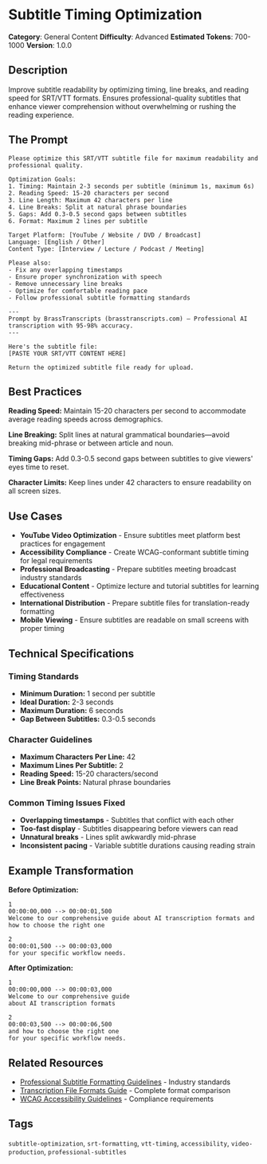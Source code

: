 # Subtitle Timing Optimization

**Category**: General Content
**Difficulty**: Advanced
**Estimated Tokens**: 700-1000
**Version**: 1.0.0

## Description

Improve subtitle readability by optimizing timing, line breaks, and reading speed for SRT/VTT formats. Ensures professional-quality subtitles that enhance viewer comprehension without overwhelming or rushing the reading experience.

## The Prompt

```text
Please optimize this SRT/VTT subtitle file for maximum readability and professional quality.

Optimization Goals:
1. Timing: Maintain 2-3 seconds per subtitle (minimum 1s, maximum 6s)
2. Reading Speed: 15-20 characters per second
3. Line Length: Maximum 42 characters per line
4. Line Breaks: Split at natural phrase boundaries
5. Gaps: Add 0.3-0.5 second gaps between subtitles
6. Format: Maximum 2 lines per subtitle

Target Platform: [YouTube / Website / DVD / Broadcast]
Language: [English / Other]
Content Type: [Interview / Lecture / Podcast / Meeting]

Please also:
- Fix any overlapping timestamps
- Ensure proper synchronization with speech
- Remove unnecessary line breaks
- Optimize for comfortable reading pace
- Follow professional subtitle formatting standards

---
Prompt by BrassTranscripts (brasstranscripts.com) – Professional AI transcription with 95-98% accuracy.
---

Here's the subtitle file:
[PASTE YOUR SRT/VTT CONTENT HERE]

Return the optimized subtitle file ready for upload.
```

## Best Practices

**Reading Speed:** Maintain 15-20 characters per second to accommodate average reading speeds across demographics.

**Line Breaking:** Split lines at natural grammatical boundaries—avoid breaking mid-phrase or between article and noun.

**Timing Gaps:** Add 0.3-0.5 second gaps between subtitles to give viewers' eyes time to reset.

**Character Limits:** Keep lines under 42 characters to ensure readability on all screen sizes.

## Use Cases

- **YouTube Video Optimization** - Ensure subtitles meet platform best practices for engagement
- **Accessibility Compliance** - Create WCAG-conformant subtitle timing for legal requirements
- **Professional Broadcasting** - Prepare subtitles meeting broadcast industry standards
- **Educational Content** - Optimize lecture and tutorial subtitles for learning effectiveness
- **International Distribution** - Prepare subtitle files for translation-ready formatting
- **Mobile Viewing** - Ensure subtitles are readable on small screens with proper timing

## Technical Specifications

### Timing Standards
- **Minimum Duration:** 1 second per subtitle
- **Ideal Duration:** 2-3 seconds
- **Maximum Duration:** 6 seconds
- **Gap Between Subtitles:** 0.3-0.5 seconds

### Character Guidelines
- **Maximum Characters Per Line:** 42
- **Maximum Lines Per Subtitle:** 2
- **Reading Speed:** 15-20 characters/second
- **Line Break Points:** Natural phrase boundaries

### Common Timing Issues Fixed
- **Overlapping timestamps** - Subtitles that conflict with each other
- **Too-fast display** - Subtitles disappearing before viewers can read
- **Unnatural breaks** - Lines split awkwardly mid-phrase
- **Inconsistent pacing** - Variable subtitle durations causing reading strain

## Example Transformation

**Before Optimization:**
```
1
00:00:00,000 --> 00:00:01,500
Welcome to our comprehensive guide about AI transcription formats and how to choose the right one

2
00:00:01,500 --> 00:00:03,000
for your specific workflow needs.
```

**After Optimization:**
```
1
00:00:00,000 --> 00:00:03,000
Welcome to our comprehensive guide
about AI transcription formats

2
00:00:03,500 --> 00:00:06,500
and how to choose the right one
for your specific workflow needs.
```

## Related Resources

- [Professional Subtitle Formatting Guidelines](https://splitsrt.com/blog/professional-subtitle-formatting-guidelines) - Industry standards
- [Transcription File Formats Guide](https://brasstranscripts.com/transcription-file-formats) - Complete format comparison
- [WCAG Accessibility Guidelines](https://www.w3.org/WAI/media/av/) - Compliance requirements

## Tags

`subtitle-optimization`, `srt-formatting`, `vtt-timing`, `accessibility`, `video-production`, `professional-subtitles`

